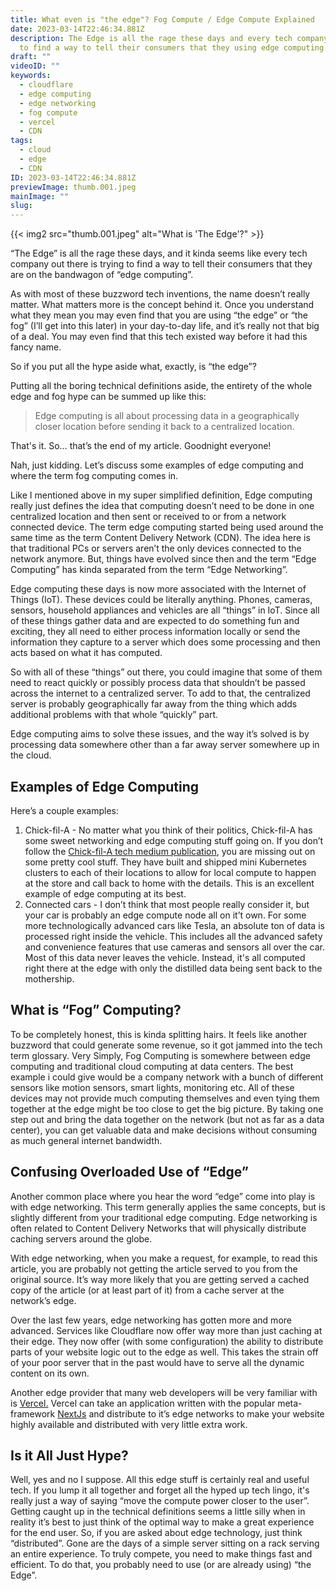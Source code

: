 ```yaml
---
title: What even is "the edge"? Fog Compute / Edge Compute Explained
date: 2023-03-14T22:46:34.881Z
description: The Edge is all the rage these days and every tech company out there is trying
  to find a way to tell their consumers that they using edge computing.
draft: ""
videoID: ""
keywords:
  - cloudflare
  - edge computing
  - edge networking
  - fog compute
  - vercel
  - CDN
tags:
  - cloud
  - edge
  - CDN
ID: 2023-03-14T22:46:34.881Z
previewImage: thumb.001.jpeg
mainImage: ""
slug: 
---
```

{{< img2 src="thumb.001.jpeg" alt="What is 'The Edge'?" >}}

“The Edge” is all the rage these days, and it kinda seems like every tech company out there is trying to find a way to tell their consumers that they are on the bandwagon of “edge computing”. 

As with most of these buzzword tech inventions, the name doesn’t really matter. What matters more is the concept behind it. Once you understand what they mean you may even find that you are using “the edge” or “the fog” (I’ll get into this later) in your day-to-day life, and it’s really not that big of a deal. You may even find that this tech existed way before it had this fancy name. 

So if you put all the hype aside what, exactly, is “the edge”?

Putting all the boring technical definitions aside, the entirety of the whole edge and fog hype can be summed up like this:

> Edge computing is all about processing data in a geographically closer location before sending it back to a centralized location.
> 

That's it. So… that’s the end of my article. Goodnight everyone!

Nah, just kidding. Let’s discuss some examples of edge computing and where the term fog computing comes in. 

Like I mentioned above in my super simplified definition, Edge computing really just defines the idea that computing doesn’t need to be done in one centralized location and then sent or received to or from a network connected device. The term edge computing started being used around the same time as the term Content Delivery Network (CDN). The idea here is that traditional PCs or servers aren’t the only devices connected to the network anymore. But, things have evolved since then and the term “Edge Computing” has kinda separated from the term “Edge Networking”. 

Edge computing these days is now more associated with the Internet of Things (IoT). These devices could be literally anything. Phones, cameras, sensors, household appliances and vehicles are all “things” in IoT. Since all of these things gather data and are expected to do something fun and exciting, they all need to either process information locally or send the information they capture to a server which does some processing and then acts based on what it has computed. 

So with all of these “things” out there, you could imagine that some of them need to react quickly or possibly process data that shouldn’t be passed across the internet to a centralized server. To add to that, the centralized server is probably geographically far away from the thing which adds additional problems with that whole “quickly” part. 

Edge computing aims to solve these issues, and the way it’s solved is by processing data somewhere other than a far away server somewhere up in the cloud. 

## Examples of Edge Computing

Here’s a couple examples:

1. Chick-fil-A - No matter what you think of their politics, Chick-fil-A has some sweet networking and edge computing stuff going on. If you don’t follow the [Chick-fil-A tech medium publication](https://medium.com/chick-fil-atech), you are missing out on some pretty cool stuff. They have built and shipped mini Kubernetes clusters to each of their locations to allow for local compute to happen at the store and call back to home with the details. This is an excellent example of edge computing at its best. 
2. Connected cars - I don’t think that most people really consider it, but your car is probably an edge compute node all on it’t own. For some more technologically advanced cars like Tesla, an absolute ton of data is processed right inside the vehicle. This includes all the advanced safety and convenience features that use cameras and sensors all over the car. Most of this data never leaves the vehicle. Instead, it's all computed right there at the edge with only the distilled data being sent back to the mothership. 

## What is “Fog” Computing?

To be completely honest, this is kinda splitting hairs. It feels like another buzzword that could generate some revenue, so it got jammed into the tech term glossary. Very Simply, Fog Computing is somewhere between edge computing and traditional cloud computing at data centers. The best example i could give would be a company network with a bunch of different sensors like motion sensors, smart lights, monitoring etc. All of these devices may not provide much computing themselves and even tying them together at the edge might be too close to get the big picture. By taking one step out and bring the data together on the network (but not as far as a data center), you can get valuable data and make decisions without consuming as much general internet bandwidth. 

## Confusing Overloaded Use of “Edge”

Another common place where you hear the word “edge” come into play is with edge networking. This term generally applies the same concepts, but is slightly different from your traditional edge computing. Edge networking is often related to Content Delivery Networks that will physically distribute caching servers around the globe. 

With edge networking, when you make a request, for example, to read this article, you are probably not getting the article served to you from the original source. It’s way more likely that you are getting served a cached copy of the article (or at least part of it) from a cache server at the network’s edge. 

Over the last few years, edge networking has gotten more and more advanced. Services like Cloudflare now offer way more than just caching at their edge. They now offer (with some configuration) the ability to distribute parts of your website logic out to the edge as well. This takes the strain off of your poor server that in the past would have to serve all the dynamic content on its own. 

Another edge provider that many web developers will be very familiar with is [Vercel.](https://vercel.com/) Vercel can take an application written with the popular meta-framework [NextJs](https://nextjs.org/) and distribute to it’s edge networks to make your website highly available and distributed with very little extra work. 

## Is it All Just Hype?

Well, yes and no I suppose. All this edge stuff is certainly real and useful tech. If you lump it all together and forget all the hyped up tech lingo, it's really just a way of saying “move the compute power closer to the user”. Getting caught up in the technical definitions seems a little silly when in reality it’s best to just think of the optimal way to make a great experience for the end user. So, if you are asked about edge technology, just think “distributed”. Gone are the days of a simple server sitting on a rack serving an entire experience. To truly compete, you need to make things fast and efficient. To do that, you probably need to use (or are already using) “the Edge”.